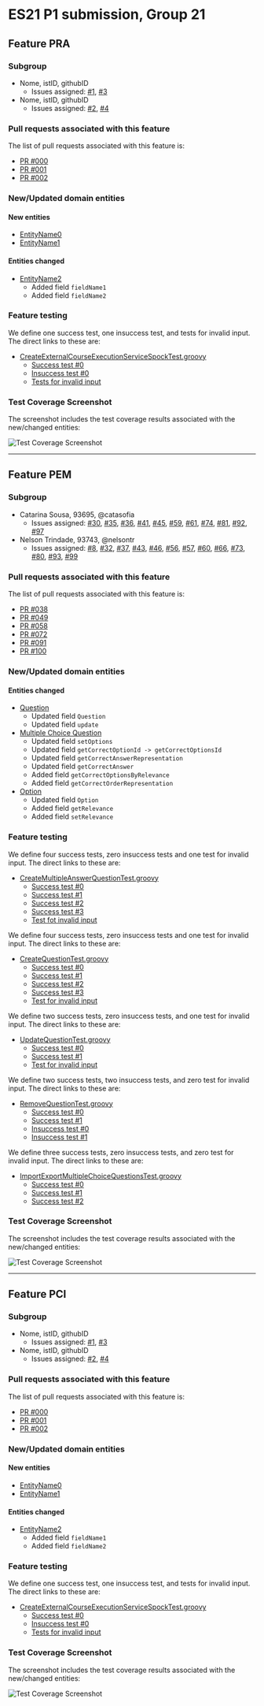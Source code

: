 # ES21 P1 submission, Group 21

## Feature PRA

### Subgroup

 - Nome, istID, githubID
   + Issues assigned: [#1](https://github.com), [#3](https://github.com)
 - Nome, istID, githubID
   - Issues assigned: [#2](https://github.com), [#4](https://github.com)

### Pull requests associated with this feature

The list of pull requests associated with this feature is:

 - [PR #000](https://github.com)
 - [PR #001](https://github.com)
 - [PR #002](https://github.com)


### New/Updated domain entities

#### New entities
 - [EntityName0](https://github.com)
 - [EntityName1](https://github.com)

#### Entities changed
 - [EntityName2](https://github.com)
   + Added field `fieldName1`
   + Added field `fieldName2`

### Feature testing

We define one success test, one insuccess test, and tests for invalid input. The direct links to these are:

 - [CreateExternalCourseExecutionServiceSpockTest.groovy](https://github.com/socialsoftware/quizzes-tutor/blob/31ba9bd5f5ddcbab61f1c4b2daca7331ad099f98/backend/src/test/groovy/pt/ulisboa/tecnico/socialsoftware/tutor/administration/service/CreateExternalCourseExecutionServiceSpockTest.groovy)
    + [Success test #0](https://github.com/socialsoftware/quizzes-tutor/blob/31ba9bd5f5ddcbab61f1c4b2daca7331ad099f98/backend/src/test/groovy/pt/ulisboa/tecnico/socialsoftware/tutor/administration/service/CreateExternalCourseExecutionServiceSpockTest.groovy#L39)
    + [Insuccess test #0](https://github.com/socialsoftware/quizzes-tutor/blob/31ba9bd5f5ddcbab61f1c4b2daca7331ad099f98/backend/src/test/groovy/pt/ulisboa/tecnico/socialsoftware/tutor/administration/service/CreateExternalCourseExecutionServiceSpockTest.groovy#L104)
    + [Tests for invalid input](https://github.com/socialsoftware/quizzes-tutor/blob/31ba9bd5f5ddcbab61f1c4b2daca7331ad099f98/backend/src/test/groovy/pt/ulisboa/tecnico/socialsoftware/tutor/administration/service/CreateExternalCourseExecutionServiceSpockTest.groovy#L145)


### Test Coverage Screenshot

The screenshot includes the test coverage results associated with the new/changed entities:

![Test Coverage Screenshot](https://web.tecnico.ulisboa.pt/~joaofernandoferreira/1920/ES/coverage_ex1.png)

---

## Feature PEM

### Subgroup
 - Catarina Sousa, 93695, @catasofia
   + Issues assigned: [#30](https://github.com/tecnico-softeng/es21-g21/issues/30), [#35](https://github.com/tecnico-softeng/es21-g21/issues/35), [#36](https://github.com/tecnico-softeng/es21-g21/issues/36), [#41](https://github.com/tecnico-softeng/es21-g21/issues/41), [#45](https://github.com/tecnico-softeng/es21-g21/issues/45), [#59](https://github.com/tecnico-softeng/es21-g21/issues/59), [#61](https://github.com/tecnico-softeng/es21-g21/issues/61), [#74](https://github.com/tecnico-softeng/es21-g21/issues/74), [#81](https://github.com/tecnico-softeng/es21-g21/issues/81), [#92](https://github.com/tecnico-softeng/es21-g21/issues/92), [#97](https://github.com/tecnico-softeng/es21-g21/issues/97)
 - Nelson Trindade, 93743, @nelsontr
   + Issues assigned: [#8](https://github.com/tecnico-softeng/es21-g21/issues/8), [#32](https://github.com/tecnico-softeng/es21-g21/issues/32), [#37](https://github.com/tecnico-softeng/es21-g21/issues/37), [#43](https://github.com/tecnico-softeng/es21-g21/issues/43), [#46](https://github.com/tecnico-softeng/es21-g21/issues/46), [#56](https://github.com/tecnico-softeng/es21-g21/issues/56), [#57](https://github.com/tecnico-softeng/es21-g21/issues/57), [#60](https://github.com/tecnico-softeng/es21-g21/issues/60), [#66](https://github.com/tecnico-softeng/es21-g21/issues/66), [#73](https://github.com/tecnico-softeng/es21-g21/issues/73), [#80](https://github.com/tecnico-softeng/es21-g21/issues/80), [#93](https://github.com/tecnico-softeng/es21-g21/issues/93), [#99](https://github.com/tecnico-softeng/es21-g21/issues/99) 

### Pull requests associated with this feature

The list of pull requests associated with this feature is:

 - [PR #038](https://github.com/tecnico-softeng/es21-g21/pull/38)
 - [PR #049](https://github.com/tecnico-softeng/es21-g21/pull/49)
 - [PR #058](https://github.com/tecnico-softeng/es21-g21/pull/58)
 - [PR #072](https://github.com/tecnico-softeng/es21-g21/pull/72)
 - [PR #091](https://github.com/tecnico-softeng/es21-g21/pull/91)
 - [PR #100](https://github.com/tecnico-softeng/es21-g21/pull/100)


### New/Updated domain entities

#### Entities changed
 - [Question](https://github.com/tecnico-softeng/es21-g21/blob/develop/backend/src/main/java/pt/ulisboa/tecnico/socialsoftware/tutor/question/domain/Question.java)
   + Updated field `Question`
   + Updated field `update`
 - [Multiple Choice Question](https://github.com/tecnico-softeng/es21-g21/blob/develop/backend/src/main/java/pt/ulisboa/tecnico/socialsoftware/tutor/question/domain/MultipleChoiceQuestion.java)
   + Updated field `setOptions`
   + Updated field `getCorrectOptionId -> getCorrectOptionsId`
   + Updated field  `getCorrectAnswerRepresentation`
   + Updated field `getCorrectAnswer`
   + Added field `getCorrectOptionsByRelevance`
   + Added field  `getCorrectOrderRepresentation`
 - [Option](https://github.com/tecnico-softeng/es21-g21/blob/develop/backend/src/main/java/pt/ulisboa/tecnico/socialsoftware/tutor/question/domain/Option.java)
   + Updated field `Option`
   + Added field `getRelevance`
   + Added field `setRelevance`
### Feature testing

We define four success tests, zero insuccess tests and one test for invalid input. The direct links to these are:

 - [CreateMultipleAnswerQuestionTest.groovy](https://github.com/tecnico-softeng/es21-g21/blob/develop/backend/src/test/groovy/pt/ulisboa/tecnico/socialsoftware/tutor/question/service/CreateMultipleAnswerQuestionTest.groovy)
    + [Success test #0](https://github.com/tecnico-softeng/es21-g21/blob/develop/backend/src/test/groovy/pt/ulisboa/tecnico/socialsoftware/tutor/question/service/CreateMultipleAnswerQuestionTest.groovy#L18)
    + [Success test #1](https://github.com/tecnico-softeng/es21-g21/blob/develop/backend/src/test/groovy/pt/ulisboa/tecnico/socialsoftware/tutor/question/service/CreateMultipleAnswerQuestionTest.groovy#L80)
    + [Success test #2](https://github.com/tecnico-softeng/es21-g21/blob/develop/backend/src/test/groovy/pt/ulisboa/tecnico/socialsoftware/tutor/question/service/CreateMultipleAnswerQuestionTest.groovy#L148)
    + [Success test #3](https://github.com/tecnico-softeng/es21-g21/blob/develop/backend/src/test/groovy/pt/ulisboa/tecnico/socialsoftware/tutor/question/service/CreateMultipleAnswerQuestionTest.groovy#L218)
    + [Test fot invalid input](https://github.com/tecnico-softeng/es21-g21/blob/develop/backend/src/test/groovy/pt/ulisboa/tecnico/socialsoftware/tutor/question/service/CreateMultipleAnswerQuestionTest.groovy#L294)

We define four success tests, zero insuccess tests and one test for invalid input. The direct links to these are:

  - [CreateQuestionTest.groovy](https://github.com/tecnico-softeng/es21-g21/blob/develop/backend/src/test/groovy/pt/ulisboa/tecnico/socialsoftware/tutor/question/service/CreateQuestionTest.groovy)
     + [Success test #0](https://github.com/tecnico-softeng/es21-g21/blob/develop/backend/src/test/groovy/pt/ulisboa/tecnico/socialsoftware/tutor/question/service/CreateQuestionTest.groovy#L399)
     + [Success test #1](https://github.com/tecnico-softeng/es21-g21/blob/develop/backend/src/test/groovy/pt/ulisboa/tecnico/socialsoftware/tutor/question/service/CreateQuestionTest.groovy#L461)
     + [Success test #2](https://github.com/tecnico-softeng/es21-g21/blob/develop/backend/src/test/groovy/pt/ulisboa/tecnico/socialsoftware/tutor/question/service/CreateQuestionTest.groovy#L529)
     + [Success test #3](https://github.com/tecnico-softeng/es21-g21/blob/develop/backend/src/test/groovy/pt/ulisboa/tecnico/socialsoftware/tutor/question/service/CreateQuestionTest.groovy#L599)
     + [Test for invalid input](https://github.com/tecnico-softeng/es21-g21/blob/develop/backend/src/test/groovy/pt/ulisboa/tecnico/socialsoftware/tutor/question/service/CreateQuestionTest.groovy#L675)

We define two success tests, zero insuccess tests, and one test for invalid input. The direct links to these are:

  - [UpdateQuestionTest.groovy](https://github.com/tecnico-softeng/es21-g21/blob/develop/backend/src/test/groovy/pt/ulisboa/tecnico/socialsoftware/tutor/question/service/UpdateQuestionTest.groovy)
     + [Success test #0](https://github.com/tecnico-softeng/es21-g21/blob/develop/backend/src/test/groovy/pt/ulisboa/tecnico/socialsoftware/tutor/question/service/UpdateQuestionTest.groovy#L142)
     + [Success test #1](https://github.com/tecnico-softeng/es21-g21/blob/develop/backend/src/test/groovy/pt/ulisboa/tecnico/socialsoftware/tutor/question/service/UpdateQuestionTest.groovy#L284)
     + [Test for invalid input](https://github.com/tecnico-softeng/es21-g21/blob/develop/backend/src/test/groovy/pt/ulisboa/tecnico/socialsoftware/tutor/question/service/UpdateQuestionTest.groovy#L255)

We define two success tests, two insuccess tests, and zero test for invalid input. The direct links to these are:

  - [RemoveQuestionTest.groovy](https://github.com/tecnico-softeng/es21-g21/blob/develop/backend/src/test/groovy/pt/ulisboa/tecnico/socialsoftware/tutor/question/service/RemoveQuestionTest.groovy)
     + [Success test #0](https://github.com/tecnico-softeng/es21-g21/blob/develop/backend/src/test/groovy/pt/ulisboa/tecnico/socialsoftware/tutor/question/service/RemoveQuestionTest.groovy#L184)
     +  [Success test #1](https://github.com/tecnico-softeng/es21-g21/blob/develop/backend/src/test/groovy/pt/ulisboa/tecnico/socialsoftware/tutor/question/service/RemoveQuestionTest.groovy#L239)
     + [Insuccess test #0](https://github.com/tecnico-softeng/es21-g21/blob/develop/backend/src/test/groovy/pt/ulisboa/tecnico/socialsoftware/tutor/question/service/RemoveQuestionTest.groovy#L194)
     + [Insuccess test #1](https://github.com/tecnico-softeng/es21-g21/blob/develop/backend/src/test/groovy/pt/ulisboa/tecnico/socialsoftware/tutor/question/service/RemoveQuestionTest.groovy#L215)

We define three success tests, zero insuccess tests, and zero test for invalid input. The direct links to these are:

  - [ImportExportMultipleChoiceQuestionsTest.groovy](https://github.com/tecnico-softeng/es21-g21/blob/develop/backend/src/test/groovy/pt/ulisboa/tecnico/socialsoftware/tutor/impexp/service/ImportExportMultipleChoiceQuestionsTest.groovy)
    + [Success test #0](https://github.com/tecnico-softeng/es21-g21/blob/develop/backend/src/test/groovy/pt/ulisboa/tecnico/socialsoftware/tutor/impexp/service/ImportExportMultipleChoiceQuestionsTest.groovy#L81)
    + [Success test #1](https://github.com/tecnico-softeng/es21-g21/blob/develop/backend/src/test/groovy/pt/ulisboa/tecnico/socialsoftware/tutor/impexp/service/ImportExportMultipleChoiceQuestionsTest.groovy#L111)
    + [Success test #2](https://github.com/tecnico-softeng/es21-g21/blob/develop/backend/src/test/groovy/pt/ulisboa/tecnico/socialsoftware/tutor/impexp/service/ImportExportMultipleChoiceQuestionsTest.groovy#L183)


### Test Coverage Screenshot

The screenshot includes the test coverage results associated with the new/changed entities:

![Test Coverage Screenshot](http://web.tecnico.ulisboa.pt/ist193743/ES/E1/e1_pem.png)


---


## Feature PCI

### Subgroup
 - Nome, istID, githubID
   + Issues assigned: [#1](https://github.com), [#3](https://github.com)
 - Nome, istID, githubID
   + Issues assigned: [#2](https://github.com), [#4](https://github.com)

### Pull requests associated with this feature

The list of pull requests associated with this feature is:

 - [PR #000](https://github.com)
 - [PR #001](https://github.com)
 - [PR #002](https://github.com)


### New/Updated domain entities

#### New entities
 - [EntityName0](https://github.com)
 - [EntityName1](https://github.com)

#### Entities changed
 - [EntityName2](https://github.com)
   + Added field `fieldName1`
   + Added field `fieldName2`

### Feature testing

We define one success test, one insuccess test, and tests for invalid input. The direct links to these are:

 - [CreateExternalCourseExecutionServiceSpockTest.groovy](https://github.com/socialsoftware/quizzes-tutor/blob/31ba9bd5f5ddcbab61f1c4b2daca7331ad099f98/backend/src/test/groovy/pt/ulisboa/tecnico/socialsoftware/tutor/administration/service/CreateExternalCourseExecutionServiceSpockTest.groovy)
    + [Success test #0](https://github.com/socialsoftware/quizzes-tutor/blob/31ba9bd5f5ddcbab61f1c4b2daca7331ad099f98/backend/src/test/groovy/pt/ulisboa/tecnico/socialsoftware/tutor/administration/service/CreateExternalCourseExecutionServiceSpockTest.groovy#L39)
    + [Insuccess test #0](https://github.com/socialsoftware/quizzes-tutor/blob/31ba9bd5f5ddcbab61f1c4b2daca7331ad099f98/backend/src/test/groovy/pt/ulisboa/tecnico/socialsoftware/tutor/administration/service/CreateExternalCourseExecutionServiceSpockTest.groovy#L104)
    + [Tests for invalid input](https://github.com/socialsoftware/quizzes-tutor/blob/31ba9bd5f5ddcbab61f1c4b2daca7331ad099f98/backend/src/test/groovy/pt/ulisboa/tecnico/socialsoftware/tutor/administration/service/CreateExternalCourseExecutionServiceSpockTest.groovy#L145)


### Test Coverage Screenshot

The screenshot includes the test coverage results associated with the new/changed entities:

![Test Coverage Screenshot](https://web.tecnico.ulisboa.pt/~joaofernandoferreira/1920/ES/coverage_ex1.png)
